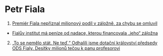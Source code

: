 # Petr Fiala

1. [Premiér Fiala nepřiznal milionový podíl v záložně, za chybu se omluvil ](https://www.e15.cz/domaci/premier-fiala-nepriznal-milionovy-podil-v-zalozne-za-chybu-se-omluvil-1413075)
  * [Fialův institut má peníze od nadace, kterou financovala „jeho“ záložna](https://www.idnes.cz/zpravy/domaci/premier-fiala-podil-zalozna-investigace.A240206_110534_domaci_dyn)

2. [„To se nemělo stát. Ne teď.“ Odhalili jsme dotační království předsedy ODS Fialy. Desítky milionů tečou k panu profesorovi](https://www.parlamentnilisty.cz/arena/monitor/-To-se-nemelo-stat-Ne-ted-Odhalili-jsme-dotacni-kralovstvi-predsedy-ODS-Fialy-Desitky-milionu-tecou-k-panu-profesorovi-676397)
